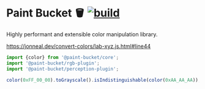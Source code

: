# Paint Bucket 🪣 [![build](https://github.com/smikhalevski/paint-bucket/actions/workflows/master.yml/badge.svg?branch=master&event=push)](https://github.com/smikhalevski/paint-bucket/actions/workflows/master.yml)

Highly performant and extensible color manipulation library.

https://jonneal.dev/convert-colors/lab-xyz.js.html#line44

```ts
import {color} from '@paint-bucket/core';
import '@paint-bucket/rgb-plugin';
import '@paint-bucket/perception-plugin';

color(0xFF_00_00).toGrayscale().isIndistinguishable(color(0xAA_AA_AA)); // → true
```
